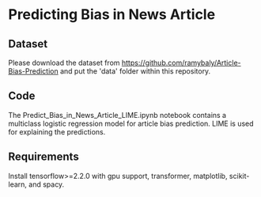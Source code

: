 # Predicting Bias in News Article

## Dataset
Please download the dataset from https://github.com/ramybaly/Article-Bias-Prediction and put the 'data' folder within this repository.

## Code
The Predict_Bias_in_News_Article_LIME.ipynb notebook contains a multiclass logistic regression model for article bias prediction. LIME is used for explaining the predictions.

## Requirements
Install tensorflow>=2.2.0 with gpu support, transformer, matplotlib, scikit-learn, and spacy.
